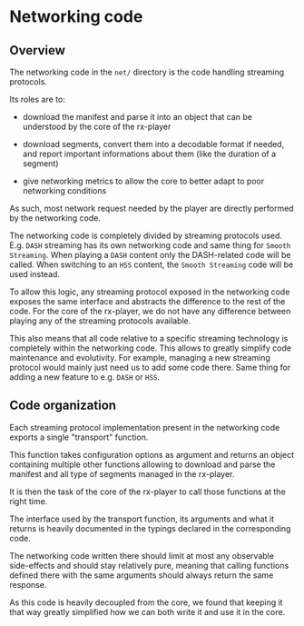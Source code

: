 # Networking code ##############################################################


## Overview ####################################################################

The networking code in the ``net/`` directory is the code handling streaming
protocols.

Its roles are to:

  - download the manifest and parse it into an object that can be understood
    by the core of the rx-player

  - download segments, convert them into a decodable format if needed, and
    report important informations about them (like the duration of a segment)

  - give networking metrics to allow the core to better adapt to poor networking
    conditions


As such, most network request needed by the player are directly performed by
the networking code.

The networking code is completely divided by streaming protocols used.
E.g.  `DASH` streaming has its own networking code and same thing for `Smooth
Streaming`.
When playing a `DASH` content only the DASH-related code will be called. When
switching to an `HSS` content, the `Smooth Streaming` code will be used instead.

To allow this logic, any streaming protocol exposed in the networking code
exposes the same interface and abstracts the difference to the rest of the code.
For the core of the rx-player, we do not have any difference between playing
any of the streaming protocols available.

This also means that all code relative to a specific streaming technology is
completely within the networking code.
This allows to greatly simplify code maintenance and evolutivity. For example,
managing a new streaming protocol would mainly just need us to add some code 
there. Same thing for adding a new feature to e.g. `DASH` or `HSS`.



## Code organization ###########################################################

Each streaming protocol implementation present in the networking code exports
a single "transport" function.

This function takes configuration options as argument and returns an object
containing multiple other functions allowing to download and parse the manifest
and all type of segments managed in the rx-player.

It is then the task of the core of the rx-player to call those functions at the
right time.

The interface used by the transport function, its arguments and what it returns
is heavily documented in the typings declared in the corresponding code.

The networking code written there should limit at most any observable
side-effects and should stay relatively pure, meaning that calling functions
defined there with the same arguments should always return the same response.

As this code is heavily decoupled from the core, we found that keeping it that
way greatly simplified how we can both write it and use it in the core.
